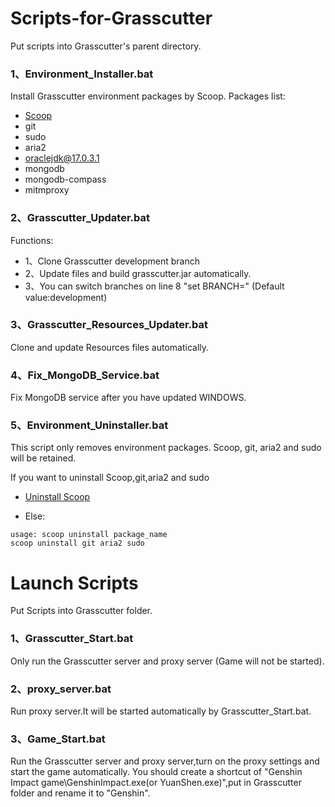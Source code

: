 # Scripts-for-Grasscutter

Put scripts into Grasscutter's parent directory.
### 1、Environment_Installer.bat
Install Grasscutter environment packages by Scoop.
Packages list:
- [Scoop](https://github.com/ScoopInstaller/Scoop)
- git
- sudo
- aria2
- oraclejdk@17.0.3.1
- mongodb
- mongodb-compass
- mitmproxy

### 2、Grasscutter_Updater.bat
Functions:
- 1、Clone Grasscutter development branch
- 2、Update files and build grasscutter.jar automatically.
- 3、You can switch branches on line 8 "set BRANCH=" (Default value:development)

### 3、Grasscutter_Resources_Updater.bat
Clone and update Resources files automatically.

### 4、Fix_MongoDB_Service.bat
Fix MongoDB service after you have updated WINDOWS.

### 5、Environment_Uninstaller.bat

This script only removes environment packages. Scoop, git, aria2 and sudo will be retained.

If you want to uninstall Scoop,git,aria2 and sudo 

- [Uninstall Scoop](https://github.com/ScoopInstaller/Scoop/wiki/Uninstalling-Scoop)

- Else:
```
usage: scoop uninstall package_name
scoop uninstall git aria2 sudo

```
# Launch Scripts

Put Scripts into Grasscutter folder.
### 1、Grasscutter_Start.bat
Only run the Grasscutter server and proxy server (Game will not be started).

### 2、proxy_server.bat
Run proxy server.It will be started automatically by Grasscutter_Start.bat.

### 3、Game_Start.bat
Run the Grasscutter server and proxy server,turn on the proxy settings and start the game automatically.
You should create a shortcut of "Genshin Impact game\GenshinImpact.exe(or YuanShen.exe)",put in Grasscutter folder and rename it to "Genshin".
